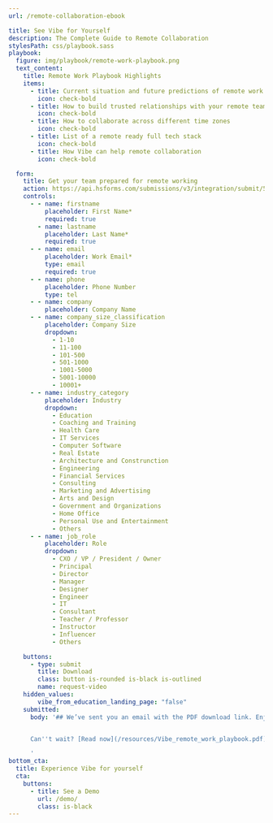 ```yaml
---
url: /remote-collaboration-ebook

title: See Vibe for Yourself
description: The Complete Guide to Remote Collaboration
stylesPath: css/playbook.sass
playbook:
  figure: img/playbook/remote-work-playbook.png
  text_content:
    title: Remote Work Playbook Highlights
    items:
      - title: Current situation and future predictions of remote work
        icon: check-bold
      - title: How to build trusted relationships with your remote team
        icon: check-bold
      - title: How to collaborate across different time zones
        icon: check-bold
      - title: List of a remote ready full tech stack
        icon: check-bold
      - title: How Vibe can help remote collaboration
        icon: check-bold

  form:
    title: Get your team prepared for remote working
    action: https://api.hsforms.com/submissions/v3/integration/submit/5698963/e58576d6-a3f7-4067-b961-0afeaa0d38ab
    controls:
      - - name: firstname
          placeholder: First Name*
          required: true
        - name: lastname
          placeholder: Last Name*
          required: true
      - - name: email
          placeholder: Work Email*
          type: email
          required: true
      - - name: phone
          placeholder: Phone Number
          type: tel
      - - name: company
          placeholder: Company Name
      - - name: company_size_classification
          placeholder: Company Size
          dropdown:
            - 1-10
            - 11-100
            - 101-500
            - 501-1000
            - 1001-5000
            - 5001-10000
            - 10001+
      - - name: industry_category
          placeholder: Industry
          dropdown:
            - Education
            - Coaching and Training
            - Health Care
            - IT Services
            - Computer Software
            - Real Estate
            - Architecture and Construnction
            - Engineering
            - Financial Services
            - Consulting
            - Marketing and Advertising
            - Arts and Design
            - Government and Organizations
            - Home Office
            - Personal Use and Entertainment
            - Others
      - - name: job_role
          placeholder: Role
          dropdown:
            - CXO / VP / President / Owner
            - Principal
            - Director
            - Manager
            - Designer
            - Engineer
            - IT
            - Consultant
            - Teacher / Professor
            - Instructor
            - Influencer
            - Others

    buttons:
      - type: submit
        title: Download
        class: button is-rounded is-black is-outlined
        name: request-video
    hidden_values:
        vibe_from_education_landing_page: "false"
    submitted:
      body: '## We’ve sent you an email with the PDF download link. Enjoy!


      Can''t wait? [Read now](/resources/Vibe_remote_work_playbook.pdf).

      '
bottom_cta:
  title: Experience Vibe for yourself
  cta:
    buttons:
      - title: See a Demo
        url: /demo/
        class: is-black
---
```

